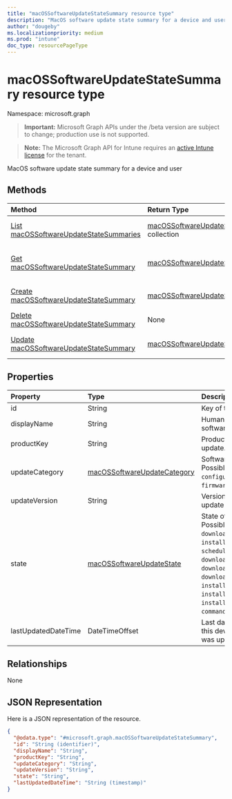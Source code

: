```yaml
---
title: "macOSSoftwareUpdateStateSummary resource type"
description: "MacOS software update state summary for a device and user"
author: "dougeby"
ms.localizationpriority: medium
ms.prod: "intune"
doc_type: resourcePageType
---
```


# macOSSoftwareUpdateStateSummary resource type

Namespace: microsoft.graph

> **Important:** Microsoft Graph APIs under the /beta version are subject to change; production use is not supported.

> **Note:** The Microsoft Graph API for Intune requires an [active Intune license](https://go.microsoft.com/fwlink/?linkid=839381) for the tenant.

MacOS software update state summary for a device and user

## Methods
|Method|Return Type|Description|
|:---|:---|:---|
|[List macOSSoftwareUpdateStateSummaries](../api/intune-deviceconfig-macossoftwareupdatestatesummary-list.md)|[macOSSoftwareUpdateStateSummary](../resources/intune-deviceconfig-macossoftwareupdatestatesummary.md) collection|List properties and relationships of the [macOSSoftwareUpdateStateSummary](../resources/intune-deviceconfig-macossoftwareupdatestatesummary.md) objects.|
|[Get macOSSoftwareUpdateStateSummary](../api/intune-deviceconfig-macossoftwareupdatestatesummary-get.md)|[macOSSoftwareUpdateStateSummary](../resources/intune-deviceconfig-macossoftwareupdatestatesummary.md)|Read properties and relationships of the [macOSSoftwareUpdateStateSummary](../resources/intune-deviceconfig-macossoftwareupdatestatesummary.md) object.|
|[Create macOSSoftwareUpdateStateSummary](../api/intune-deviceconfig-macossoftwareupdatestatesummary-create.md)|[macOSSoftwareUpdateStateSummary](../resources/intune-deviceconfig-macossoftwareupdatestatesummary.md)|Create a new [macOSSoftwareUpdateStateSummary](../resources/intune-deviceconfig-macossoftwareupdatestatesummary.md) object.|
|[Delete macOSSoftwareUpdateStateSummary](../api/intune-deviceconfig-macossoftwareupdatestatesummary-delete.md)|None|Deletes a [macOSSoftwareUpdateStateSummary](../resources/intune-deviceconfig-macossoftwareupdatestatesummary.md).|
|[Update macOSSoftwareUpdateStateSummary](../api/intune-deviceconfig-macossoftwareupdatestatesummary-update.md)|[macOSSoftwareUpdateStateSummary](../resources/intune-deviceconfig-macossoftwareupdatestatesummary.md)|Update the properties of a [macOSSoftwareUpdateStateSummary](../resources/intune-deviceconfig-macossoftwareupdatestatesummary.md) object.|

## Properties
|Property|Type|Description|
|:---|:---|:---|
|id|String|Key of the entity.|
|displayName|String|Human readable name of the software update|
|productKey|String|Product key of the software update.|
|updateCategory|[macOSSoftwareUpdateCategory](../resources/intune-deviceconfig-macossoftwareupdatecategory.md)|Software update category. Possible values are: `critical`, `configurationDataFile`, `firmware`, `other`.|
|updateVersion|String|Version of the software update|
|state|[macOSSoftwareUpdateState](../resources/intune-deviceconfig-macossoftwareupdatestate.md)|State of the software update. Possible values are: `success`, `downloading`, `downloaded`, `installing`, `idle`, `available`, `scheduled`, `downloadFailed`, `downloadInsufficientSpace`, `downloadInsufficientPower`, `downloadInsufficientNetwork`, `installInsufficientSpace`, `installInsufficientPower`, `installFailed`, `commandFailed`.|
|lastUpdatedDateTime|DateTimeOffset|Last date time the report for this device and product key was updated.|

## Relationships
None

## JSON Representation
Here is a JSON representation of the resource.
<!-- {
  "blockType": "resource",
  "keyProperty": "id",
  "@odata.type": "microsoft.graph.macOSSoftwareUpdateStateSummary"
}
-->
``` json
{
  "@odata.type": "#microsoft.graph.macOSSoftwareUpdateStateSummary",
  "id": "String (identifier)",
  "displayName": "String",
  "productKey": "String",
  "updateCategory": "String",
  "updateVersion": "String",
  "state": "String",
  "lastUpdatedDateTime": "String (timestamp)"
}
```



